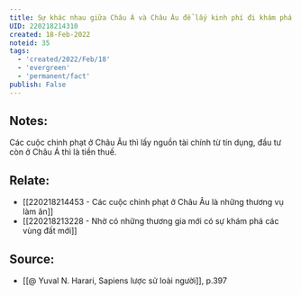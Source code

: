 ```yaml
---
title: Sự khác nhau giữa Châu Á và Châu Âu để lấy kinh phí đi khám phá thế giới
UID: 220218214310
created: 18-Feb-2022
noteid: 35
tags:
  - 'created/2022/Feb/18'
  - 'evergreen'
  - 'permanent/fact'
publish: False
---
```

## Notes:
Các cuộc chinh phạt ở Châu Âu thì lấy nguồn tài chính từ tín dụng, đầu tư còn ở Châu Á thì là tiền thuế.

## Relate:
- [[220218214453 - Các cuộc chinh phạt ở Châu Âu là những thương vụ làm ăn]]
- [[220218213228 - Nhờ có những thương gia mới có sự khám phá các vùng đất mới]]

## Source:
- [[@ Yuval N. Harari, Sapiens lược sử loài người]], p.397


